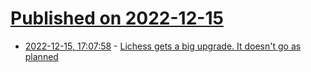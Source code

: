 # [Published on 2022-12-15](index.md)

* [2022-12-15, 17:07:58](https://news.ycombinator.com/item?id=34002526) - [Lichess gets a big upgrade. It doesn't go as planned](https://lichess.org/@/thibault/blog/lichess--scala-3/y1sbYzJX)
